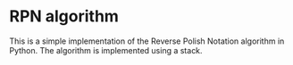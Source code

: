 # RPN algorithm
This is a simple implementation of the Reverse Polish Notation algorithm in Python. The algorithm is implemented using a stack.